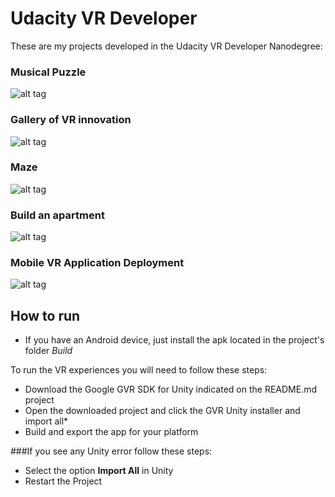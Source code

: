 # Udacity VR Developer

These are my projects developed in the Udacity VR Developer Nanodegree:

### Musical Puzzle
![alt tag](https://github.com/devreis/Udacity-VRDeveloper/raw/master/VR%20Musical%20Puzzle/Documentation/Start.png?raw=true)
### Gallery of VR innovation
![alt tag](https://github.com/devreis/Udacity-VRDeveloper/blob/master/GalleryVrInnovation/Screenshots/1waypoint.png?raw=true)
### Maze
![alt tag](https://github.com/devreis/Udacity-VRDeveloper/blob/master/Maze/Screenshots/AerialFrontView.png?raw=true)
### Build an apartment
![alt tag](https://github.com/devreis/Udacity-VRDeveloper/blob/master/Build%20an%20Apartment/Screenshots/DoorView.png?raw=true)
### Mobile VR Application Deployment
![alt tag](https://github.com/devreis/Udacity-VRDeveloper/blob/master/Mobile%20VR%20Application%20Deployment/Screenshots/CubeView.png?raw=true)


## How to run

- If you have an Android device, just install the apk located in the project's folder _Build_

To run the VR experiences you will need to follow these steps:

- Download the Google GVR SDK for Unity indicated on the README.md project 
- Open the downloaded project and click the GVR Unity installer and import all*
- Build and export the app for your platform 

###If you see any Unity error follow these steps:

- Select the option **Import All** in Unity
- Restart the Project


